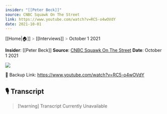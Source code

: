 ```yaml
---
insider: "[[Peter Beck]]"
source: CNBC Squawk On The Street
link: https://www.youtube.com/watch?v=RC5-o4wOVdY
date: 2021-10-01
---
```

[[Home|🏠]] <span style="color: LightSlateGray">></span> [[Interviews]] <span style="color: LightSlateGray">></span> October 1 2021

**Insider**: [[Peter Beck]]
**Source**: [CNBC Squawk On The Street](https://www.youtube.com/watch?v=RC5-o4wOVdY)
**Date**: October 1 2021

![](https://www.youtube.com/watch?v=RC5-o4wOVdY)

🔗 Backup Link: https://www.youtube.com/watch?v=RC5-o4wOVdY

## 🎙️ Transcript

>[!warning] Transcript Currently Unavailable


